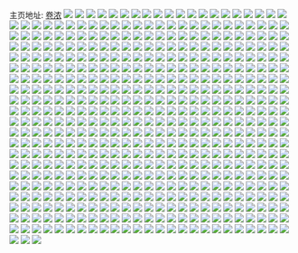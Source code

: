 主页地址: [卷浓](https://weibo.com/u/5666003669) 
![](https://wx4.sinaimg.cn/mw2000/006brYnXly1h9n7m47ud1j30wi1y7h0z.jpg) 
![](https://wx4.sinaimg.cn/mw2000/006brYnXgy1h9jzt9axw0j30re0retng.jpg) 
![](https://wx4.sinaimg.cn/mw2000/006brYnXly1h9cyix4av4j327s2ydnpe.jpg) 
![](https://wx4.sinaimg.cn/mw2000/006brYnXly1h9cxadnnyvj32c03404qp.jpg) 
![](https://wx4.sinaimg.cn/mw2000/006brYnXgy1h9bgoz23wuj30ku0ku0vf.jpg) 
![](https://wx4.sinaimg.cn/mw2000/006brYnXgy1h989yn4yjnj31cy21fx6p.jpg) 
![](https://wx4.sinaimg.cn/mw2000/006brYnXgy1h989xqdo1dj30vf1c6kbv.jpg) 
![](https://wx4.sinaimg.cn/mw2000/006brYnXgy1h989yzpm2mj30wh1cgngh.jpg) 
![](https://wx4.sinaimg.cn/mw2000/006brYnXgy1h989yt2x2jj30wi1c3wwi.jpg) 
![](https://wx4.sinaimg.cn/mw2000/006brYnXly1h97xwbhjvpj31kw2dce82.jpg) 
![](https://wx4.sinaimg.cn/mw2000/006brYnXly1h97xw7kkb6j30wh1cj7ni.jpg) 
![](https://wx4.sinaimg.cn/mw2000/006brYnXly1h8yplb2ztwj31k02c01ky.jpg) 
![](https://wx4.sinaimg.cn/mw2000/006brYnXly1h8ypl10q1tj30wi1chk9n.jpg) 
![](https://wx4.sinaimg.cn/mw2000/006brYnXly1h8yplcvsyaj31k02c0b2a.jpg) 
![](https://wx4.sinaimg.cn/mw2000/006brYnXly1h8ypliuiy4j30wi1yckjl.jpg) 
![](https://wx4.sinaimg.cn/mw2000/006brYnXly1h8wn0v11qej31kw2dce81.jpg) 
![](https://wx4.sinaimg.cn/mw2000/006brYnXly1h8wn0wuhkoj31b21yme81.jpg) 
![](https://wx4.sinaimg.cn/mw2000/006brYnXgy1h8s7zqpapij31kw2dc1ky.jpg) 
![](https://wx4.sinaimg.cn/mw2000/006brYnXgy1h8s7zxafahj31kw2dc1ky.jpg) 
![](https://wx4.sinaimg.cn/mw2000/006brYnXgy1h8s801vyg5j32c03404qq.jpg) 
![](https://wx4.sinaimg.cn/mw2000/006brYnXgy1h8s809is56j32c03407wi.jpg) 
![](https://wx4.sinaimg.cn/mw2000/006brYnXgy1h8s80dtcqcj31kw2dchdt.jpg) 
![](https://wx4.sinaimg.cn/mw2000/006brYnXgy1h8s80jgv78j31kw2dchdt.jpg) 
![](https://wx4.sinaimg.cn/mw2000/006brYnXly1h8powb674pj30wi1cae49.jpg) 
![](https://wx4.sinaimg.cn/mw2000/006brYnXly1h8povx96v0j30wi146nby.jpg) 
![](https://wx4.sinaimg.cn/mw2000/006brYnXly1h8povy1nxbj31kw2dcu0x.jpg) 
![](https://wx4.sinaimg.cn/mw2000/006brYnXly1h8powd2fz4j31kw2dcb2a.jpg) 
![](https://wx4.sinaimg.cn/mw2000/006brYnXly1h8powahgsjj30wi1ycx6p.jpg) 
![](https://wx4.sinaimg.cn/mw2000/006brYnXly1h8powdkn1tj30wi182ann.jpg) 
![](https://wx4.sinaimg.cn/mw2000/006brYnXly1h8l2y2tg19j32c0340x6q.jpg) 
![](https://wx4.sinaimg.cn/mw2000/006brYnXly1h8l2ya0x0fj32c03404qr.jpg) 
![](https://wx4.sinaimg.cn/mw2000/006brYnXly1h8l2y799v8j32c03407wj.jpg) 
![](https://wx4.sinaimg.cn/mw2000/006brYnXly1h8l2xztxz0j32c03404qr.jpg) 
![](https://wx4.sinaimg.cn/mw2000/006brYnXly1h8l2y4oonbj32c0340kjm.jpg) 
![](https://wx4.sinaimg.cn/mw2000/006brYnXly1h8l2xxh6r6j31nj233b29.jpg) 
![](https://wx4.sinaimg.cn/mw2000/006brYnXly1h8g0k188zvj30k016879a.jpg) 
![](https://wx4.sinaimg.cn/mw2000/006brYnXly1h8d61xookvj31o0280hdu.jpg) 
![](https://wx4.sinaimg.cn/mw2000/006brYnXly1h8d61znin2j30wi1cr1gy.jpg) 
![](https://wx4.sinaimg.cn/mw2000/006brYnXly1h8d61z4bl0j31mq26a1kz.jpg) 
![](https://wx4.sinaimg.cn/mw2000/006brYnXly1h8bof66ejyj30wh1aewym.jpg) 
![](https://wx4.sinaimg.cn/mw2000/006brYnXly1h8bogri6lxj30wh1ahnc9.jpg) 
![](https://wx4.sinaimg.cn/mw2000/006brYnXly1h8boh719atj31kw2dckjm.jpg) 
![](https://wx4.sinaimg.cn/mw2000/006brYnXly1h8boh1fu2ej32dc1kwkjm.jpg) 
![](https://wx4.sinaimg.cn/mw2000/006brYnXly1h8boh2n1slj30wi1cah1d.jpg) 
![](https://wx4.sinaimg.cn/mw2000/006brYnXgy1h884qhmtiyj316a16aws3.jpg) 
![](https://wx4.sinaimg.cn/mw2000/006brYnXgy1h884qh5j4zj312w12wwpp.jpg) 
![](https://wx4.sinaimg.cn/mw2000/006brYnXgy1h884qgotlpj30wi1lsajc.jpg) 
![](https://wx4.sinaimg.cn/mw2000/006brYnXgy1h884qjiu7uj315f1iqh4h.jpg) 
![](https://wx4.sinaimg.cn/mw2000/006brYnXgy1h809j2ozcvj31sc1scnpd.jpg) 
![](https://wx4.sinaimg.cn/mw2000/006brYnXgy1h809jnetqyj31sc1sckjl.jpg) 
![](https://wx4.sinaimg.cn/mw2000/006brYnXgy1h809iyo6otj31sc1sc4qq.jpg) 
![](https://wx4.sinaimg.cn/mw2000/006brYnXgy1h809jzvm2yj30k00k0myf.jpg) 
![](https://wx4.sinaimg.cn/mw2000/006brYnXgy1h7xz6u0nb3j31sc1sc7wh.jpg) 
![](https://wx4.sinaimg.cn/mw2000/006brYnXgy1h7swrdgedbj32dc1kwnpd.jpg) 
![](https://wx4.sinaimg.cn/mw2000/006brYnXgy1h7swqz4gotj32ak323hdt.jpg) 
![](https://wx4.sinaimg.cn/mw2000/006brYnXgy1h7swr1l1kfj31k02c0kjl.jpg) 
![](https://wx4.sinaimg.cn/mw2000/006brYnXgy1h7swr07v8kj31kw2dckjl.jpg) 
![](https://wx4.sinaimg.cn/mw2000/006brYnXgy1h7swr5580nj32c0340npe.jpg) 
![](https://wx4.sinaimg.cn/mw2000/006brYnXgy1h7swqy41ooj31kw2dc1ky.jpg) 
![](https://wx4.sinaimg.cn/mw2000/006brYnXgy1h7swrcby7vj31kw2dc7wi.jpg) 
![](https://wx4.sinaimg.cn/mw2000/006brYnXgy1h7swro6lrkj30t40t8wia.jpg) 
![](https://wx4.sinaimg.cn/mw2000/006brYnXgy1h7swrolkmvj30wi0y90x3.jpg) 
![](https://wx4.sinaimg.cn/mw2000/006brYnXgy1h7i07wxpw5j30rw0rw1kx.jpg) 
![](https://wx4.sinaimg.cn/mw2000/006brYnXgy1h7i07xs6fkj30tz10vgz7.jpg) 
![](https://wx4.sinaimg.cn/mw2000/006brYnXgy1h7c1efzbb8j31kw2dc7iw.jpg) 
![](https://wx4.sinaimg.cn/mw2000/006brYnXgy1h7c1ejhsboj32c0340hdv.jpg) 
![](https://wx4.sinaimg.cn/mw2000/006brYnXgy1h7c1ehsgq2j30u71bigyq.jpg) 
![](https://wx4.sinaimg.cn/mw2000/006brYnXgy1h7c1ecqh8rj32c0340e82.jpg) 
![](https://wx4.sinaimg.cn/mw2000/006brYnXgy1h7c1emt59dj31kw2dchdu.jpg) 
![](https://wx4.sinaimg.cn/mw2000/006brYnXgy1h7c1etwcjgj31ki2cre81.jpg) 
![](https://wx4.sinaimg.cn/mw2000/006brYnXgy1h7c1evkv6ij30vc15sq4s.jpg) 
![](https://wx4.sinaimg.cn/mw2000/006brYnXgy1h7c1erbt0mj30sg0lcafv.jpg) 
![](https://wx4.sinaimg.cn/mw2000/006brYnXgy1h7c1eqyhtbj30rt0wzqak.jpg) 
![](https://wx4.sinaimg.cn/mw2000/006brYnXgy1h7c1ev4a4dj31kw2dctd2.jpg) 
![](https://wx4.sinaimg.cn/mw2000/006brYnXgy1h7c1eugwb2j31hr1neq68.jpg) 
![](https://wx4.sinaimg.cn/mw2000/006brYnXgy1h72eso83kzj32dr367q8r.jpg) 
![](https://wx4.sinaimg.cn/mw2000/006brYnXgy1h6qpzmm1qkj30wh0lmk1u.jpg) 
![](https://wx4.sinaimg.cn/mw2000/006brYnXgy1h6qpznfkd8j30wh0lhgui.jpg) 
![](https://wx4.sinaimg.cn/mw2000/006brYnXgy1h6qpzqr22gj32dc1kwe81.jpg) 
![](https://wx4.sinaimg.cn/mw2000/006brYnXgy1h6qpzp0ow6j32dc1kwajm.jpg) 
![](https://wx4.sinaimg.cn/mw2000/006brYnXgy1h6nsh67zy6j30tz0u2wkq.jpg) 
![](https://wx4.sinaimg.cn/mw2000/006brYnXgy1h6lmvvnos9j30k50k574k.jpg) 
![](https://wx4.sinaimg.cn/mw2000/006brYnXly1h6go2lkutrj32c02c0x6p.jpg) 
![](https://wx4.sinaimg.cn/mw2000/006brYnXly1h6go2kg4uqj321l27fe5j.jpg) 
![](https://wx4.sinaimg.cn/mw2000/006brYnXly1h6go2hqrg4j30j30ktdjt.jpg) 
![](https://wx4.sinaimg.cn/mw2000/006brYnXly1h6go2mpga4j32c02c0u0x.jpg) 
![](https://wx4.sinaimg.cn/mw2000/006brYnXly1h6go2f1z1bj30s80tfjx1.jpg) 
![](https://wx4.sinaimg.cn/mw2000/006brYnXly1h6go2nm9xcj31sg1sgu0q.jpg) 
![](https://wx4.sinaimg.cn/mw2000/006brYnXly1h6go2ip76gj32c02c04qq.jpg) 
![](https://wx4.sinaimg.cn/mw2000/006brYnXly1h6go2emozgj32o03k0jzu.jpg) 
![](https://wx4.sinaimg.cn/mw2000/006brYnXly1h6go2ooq93j30ku0kugqg.jpg) 
![](https://wx4.sinaimg.cn/mw2000/006brYnXly1h6go2fsd62j32c02c0b29.jpg) 
![](https://wx4.sinaimg.cn/mw2000/006brYnXly1h6go2gua0hj32c02c04qp.jpg) 
![](https://wx4.sinaimg.cn/mw2000/006brYnXly1h6go2g9vd1j30s20s20z8.jpg) 
![](https://wx4.sinaimg.cn/mw2000/006brYnXly1h6go2p03msj30u0190jyx.jpg) 
![](https://wx4.sinaimg.cn/mw2000/006brYnXly1h6go2o9udej312l12ln9t.jpg) 
![](https://wx4.sinaimg.cn/mw2000/006brYnXly1h6go2hgysqj30qg0juaco.jpg) 
![](https://wx4.sinaimg.cn/mw2000/006brYnXly1h6go2rgkg3j32c0340e82.jpg) 
![](https://wx4.sinaimg.cn/mw2000/006brYnXly1h6go45rfstj31lp1i5h5e.jpg) 
![](https://wx4.sinaimg.cn/mw2000/006brYnXgy1h6emzmtj4ej329t312b29.jpg) 
![](https://wx4.sinaimg.cn/mw2000/006brYnXgy1h6emz00uikj32c0340qs2.jpg) 
![](https://wx4.sinaimg.cn/mw2000/006brYnXgy1h6emyxjjh1j32c03404qp.jpg) 
![](https://wx4.sinaimg.cn/mw2000/006brYnXgy1h6451zktqmj32c02c0b2a.jpg) 
![](https://wx4.sinaimg.cn/mw2000/006brYnXgy1h64520zl9ej32c02c04qq.jpg) 
![](https://wx4.sinaimg.cn/mw2000/006brYnXgy1h6452l1ko2j30tu0tudhn.jpg) 
![](https://wx4.sinaimg.cn/mw2000/006brYnXgy1h6451xvgoej32c02c0npd.jpg) 
![](https://wx4.sinaimg.cn/mw2000/006brYnXgy1h64521xuopj30wi1chn0q.jpg) 
![](https://wx4.sinaimg.cn/mw2000/006brYnXgy1h61v44hp6lj30g50o80t9.jpg) 
![](https://wx4.sinaimg.cn/mw2000/006brYnXgy1h61v43r14oj30wi1caacm.jpg) 
![](https://wx4.sinaimg.cn/mw2000/006brYnXgy1h5vyckv73aj32c02c0wqt.jpg) 
![](https://wx4.sinaimg.cn/mw2000/006brYnXgy1h5l91ksa3oj32c03404qq.jpg) 
![](https://wx4.sinaimg.cn/mw2000/006brYnXgy1h5l91nvsfzj32c0340hdu.jpg) 
![](https://wx4.sinaimg.cn/mw2000/006brYnXgy1h5l91io1waj32c0340e82.jpg) 
![](https://wx4.sinaimg.cn/mw2000/006brYnXgy1h5l91mdsyyj32c0340qv5.jpg) 
![](https://wx4.sinaimg.cn/mw2000/006brYnXgy1h53ab1sxbej32c03407wk.jpg) 
![](https://wx4.sinaimg.cn/mw2000/006brYnXgy1h53af37uioj30wi0lo7cw.jpg) 
![](https://wx4.sinaimg.cn/mw2000/006brYnXgy1h4y04ugyboj32c02c0b29.jpg) 
![](https://wx4.sinaimg.cn/mw2000/006brYnXgy1h4y04wdn6jj31ky1kw4ci.jpg) 
![](https://wx4.sinaimg.cn/mw2000/006brYnXgy1h4v8ac0ur7j30u00vl47f.jpg) 
![](https://wx4.sinaimg.cn/mw2000/006brYnXgy1h4v8an3kaij32c02c0x6q.jpg) 
![](https://wx4.sinaimg.cn/mw2000/006brYnXgy1h4v8bc5m2nj30tz112n8b.jpg) 
![](https://wx4.sinaimg.cn/mw2000/006brYnXgy1h4kpcr52z3j30v5181qgb.jpg) 
![](https://wx4.sinaimg.cn/mw2000/006brYnXgy1h3svteq7gbj31qa2lfqrm.jpg) 
![](https://wx4.sinaimg.cn/mw2000/006brYnXgy1h3svrpwjeqj31of2imkht.jpg) 
![](https://wx4.sinaimg.cn/mw2000/006brYnXgy1h3svtg5cjsj322s3407wh.jpg) 
![](https://wx4.sinaimg.cn/mw2000/006brYnXgy1h3svtdx61qj31za2ysnpd.jpg) 
![](https://wx4.sinaimg.cn/mw2000/006brYnXgy1h3sn1dxfogj30wt1z4ka9.jpg) 
![](https://wx4.sinaimg.cn/mw2000/006brYnXgy1h3rukftdizj31vp2tju0x.jpg) 
![](https://wx4.sinaimg.cn/mw2000/006brYnXgy1h3j6q2qzeej315o2bcqv5.jpg) 
![](https://wx4.sinaimg.cn/mw2000/006brYnXgy1h3j6pyxna3j319v19vk5h.jpg) 
![](https://wx4.sinaimg.cn/mw2000/006brYnXgy1h3j6q0bqrgj315o1m57u1.jpg) 
![](https://wx4.sinaimg.cn/mw2000/006brYnXgy1h3j6q1ye6aj316o1gen73.jpg) 
![](https://wx4.sinaimg.cn/mw2000/006brYnXgy1h3j6pxfxk3j32c02c0qv5.jpg) 
![](https://wx4.sinaimg.cn/mw2000/006brYnXgy1h3j6q1kt51j316i16i7nt.jpg) 
![](https://wx4.sinaimg.cn/mw2000/006brYnXgy1h3j6q135d4j30xc3oib29.jpg) 
![](https://wx4.sinaimg.cn/mw2000/006brYnXgy1h3j6pvbr1pj319u19u4fq.jpg) 
![](https://wx4.sinaimg.cn/mw2000/006brYnXgy1h3j6py25c1j30tf1oygvk.jpg) 
![](https://wx4.sinaimg.cn/mw2000/006brYnXgy1h3h97ouxurj30wg112gto.jpg) 
![](https://wx4.sinaimg.cn/mw2000/006brYnXgy1h3h93dhw1wj30wh0wb0xn.jpg) 
![](https://wx4.sinaimg.cn/mw2000/006brYnXgy1h3h93amy7xj30u00u0n3n.jpg) 
![](https://wx4.sinaimg.cn/mw2000/006brYnXgy1h3h93cmybmj30wi11pgv1.jpg) 
![](https://wx4.sinaimg.cn/mw2000/006brYnXgy1h3h93e2gmyj30wh0vnwo0.jpg) 
![](https://wx4.sinaimg.cn/mw2000/006brYnXgy1h3dvk1kjeoj322q340qv6.jpg) 
![](https://wx4.sinaimg.cn/mw2000/006brYnXgy1h3dvic4vymj322q340x6p.jpg) 
![](https://wx4.sinaimg.cn/mw2000/006brYnXgy1h3dw0y7bcfj321z340npe.jpg) 
![](https://wx4.sinaimg.cn/mw2000/006brYnXgy1h3dvi7osihj31vq2tke81.jpg) 
![](https://wx4.sinaimg.cn/mw2000/006brYnXgy1h33d8kgaogj30te04pdgc.jpg) 
![](https://wx4.sinaimg.cn/mw2000/006brYnXgy1h2t37qkntvj324j2u2e82.jpg) 
![](https://wx4.sinaimg.cn/mw2000/006brYnXgy1h2t37sybozj328j2zdx6q.jpg) 
![](https://wx4.sinaimg.cn/mw2000/006brYnXgy1h2rh2vr8ucj32c033y7wj.jpg) 
![](https://wx4.sinaimg.cn/mw2000/006brYnXgy1h2m8lzu34jj30vc0vcdyd.jpg) 
![](https://wx4.sinaimg.cn/mw2000/006brYnXgy1h2m8m0m8t4j30vc0vc4h5.jpg) 
![](https://wx4.sinaimg.cn/mw2000/006brYnXgy1h26q7vdfcaj316n1s0b13.jpg) 
![](https://wx4.sinaimg.cn/mw2000/006brYnXgy1h26q7wcfbaj31641r6x5p.jpg) 
![](https://wx4.sinaimg.cn/mw2000/006brYnXgy1h23d9a9phcj30wh1bzdsn.jpg) 
![](https://wx4.sinaimg.cn/mw2000/006brYnXgy1h1z1ysk74oj32c02c01ky.jpg) 
![](https://wx4.sinaimg.cn/mw2000/006brYnXgy1h1z22mza7nj322f340u0x.jpg) 
![](https://wx4.sinaimg.cn/mw2000/006brYnXgy1h1z22jwqrxj32c02c0qv6.jpg) 
![](https://wx4.sinaimg.cn/mw2000/006brYnXgy1h1yllbqvj7j327u27te82.jpg) 
![](https://wx4.sinaimg.cn/mw2000/006brYnXgy1h1ylq7mt6yj32702704qq.jpg) 
![](https://wx4.sinaimg.cn/mw2000/006brYnXgy1h1ue75k5ssj30ps12nqdn.jpg) 
![](https://wx4.sinaimg.cn/mw2000/006brYnXgy1h1uehsrq1uj30u0190h2b.jpg) 
![](https://wx4.sinaimg.cn/mw2000/006brYnXgy1h1ta5636uaj317n1m7x5p.jpg) 
![](https://wx4.sinaimg.cn/mw2000/006brYnXgy1h1ta54e9a7j30tz1endpp.jpg) 
![](https://wx4.sinaimg.cn/mw2000/006brYnXgy1h1m3jp3fyuj31u81u71kx.jpg) 
![](https://wx4.sinaimg.cn/mw2000/006brYnXgy1h1m3ji6brvj321t21t7wh.jpg) 
![](https://wx4.sinaimg.cn/mw2000/006brYnXgy1h0zu67f4x7j32c02c07wi.jpg) 
![](https://wx4.sinaimg.cn/mw2000/006brYnXgy1h0zu6jlew3j30vc15stiw.jpg) 
![](https://wx4.sinaimg.cn/mw2000/006brYnXgy1h0zu6oajrbj32c02c07wh.jpg) 
![](https://wx4.sinaimg.cn/mw2000/006brYnXgy1h0izffwbrgj30vc0vcams.jpg) 
![](https://wx4.sinaimg.cn/mw2000/006brYnXgy1h0bttqdhtnj30i00sgdje.jpg) 
![](https://wx4.sinaimg.cn/mw2000/006brYnXgy1gzze8id0y6j31450qo7ay.jpg) 
![](https://wx4.sinaimg.cn/mw2000/006brYnXgy1gzze8j4apnj30j70j50v7.jpg) 
![](https://wx4.sinaimg.cn/mw2000/006brYnXgy1gzze8h07lej30u0190wpx.jpg) 
![](https://wx4.sinaimg.cn/mw2000/006brYnXgy1gzzea943o2j30lq0lr44f.jpg) 
![](https://wx4.sinaimg.cn/mw2000/006brYnXgy1gzuq5gbetvj30tz14y4f1.jpg) 
![](https://wx4.sinaimg.cn/mw2000/006brYnXgy1gzfig18pq0j30vc15s48b.jpg) 
![](https://wx4.sinaimg.cn/mw2000/006brYnXgy1gzfig1o9jnj30vc15sk04.jpg) 
![](https://wx4.sinaimg.cn/mw2000/006brYnXgy1gzb3kx3s0fj325o2veqv5.jpg) 
![](https://wx4.sinaimg.cn/mw2000/006brYnXgy1gz5e51tczqj30u0190ahu.jpg) 
![](https://wx4.sinaimg.cn/mw2000/006brYnXgy1gz5e52ntofj31900u0n3s.jpg) 
![](https://wx4.sinaimg.cn/mw2000/006brYnXgy1gz5e527dhbj30u01907bk.jpg) 
![](https://wx4.sinaimg.cn/mw2000/006brYnXgy1gz5e51dpfyj31900u0dn5.jpg) 
![](https://wx4.sinaimg.cn/mw2000/006brYnXgy1gz5e53gylmj30u0190458.jpg) 
![](https://wx4.sinaimg.cn/mw2000/006brYnXgy1gz5e534f5sj31900u07ch.jpg) 
![](https://wx4.sinaimg.cn/mw2000/006brYnXgy1gz5e60ek8tj30u00tyh00.jpg) 
![](https://wx4.sinaimg.cn/mw2000/006brYnXgy1gz19rzq72rj313y1h94c0.jpg) 
![](https://wx4.sinaimg.cn/mw2000/006brYnXgy1gz19s0zm7rj317j17jws7.jpg) 
![](https://wx4.sinaimg.cn/mw2000/006brYnXgy1gz19s0gyokj31a71a5wqj.jpg) 
![](https://wx4.sinaimg.cn/mw2000/006brYnXgy1gywpfnxixrj30jn0k4wfc.jpg) 
![](https://wx4.sinaimg.cn/mw2000/006brYnXgy1gyrd1xaodkj30u00u07b2.jpg) 
![](https://wx4.sinaimg.cn/mw2000/006brYnXgy1gyrd20c2g2j30u01hck10.jpg) 
![](https://wx4.sinaimg.cn/mw2000/006brYnXgy1gyrd21zpl7j30u0121q9d.jpg) 
![](https://wx4.sinaimg.cn/mw2000/006brYnXgy1gyrd1urnqcj30u00u0782.jpg) 
![](https://wx4.sinaimg.cn/mw2000/006brYnXgy1gylkbz1ocij30vc15sdnp.jpg) 
![](https://wx4.sinaimg.cn/mw2000/006brYnXgy1gylkbydiebj30vc15sgtb.jpg) 
![](https://wx4.sinaimg.cn/mw2000/006brYnXgy1gyep4wv7ogj32c03404qr.jpg) 
![](https://wx4.sinaimg.cn/mw2000/006brYnXgy1gyep4odt1yj31kw2dehdt.jpg) 
![](https://wx4.sinaimg.cn/mw2000/006brYnXgy1gyep4mmuzhj32222qp1ky.jpg) 
![](https://wx4.sinaimg.cn/mw2000/006brYnXgy1gyep58uyupj31kw2dekjl.jpg) 
![](https://wx4.sinaimg.cn/mw2000/006brYnXgy1gyep59qx8oj31hz28yhdt.jpg) 
![](https://wx4.sinaimg.cn/mw2000/006brYnXgy1gyelpd0k3fj30u00xp429.jpg) 
![](https://wx4.sinaimg.cn/mw2000/006brYnXgy1gyb042aa8kj30vc15sqiz.jpg) 
![](https://wx4.sinaimg.cn/mw2000/006brYnXgy1gy5ffsc0ybj30wi1ycnp7.jpg) 
![](https://wx4.sinaimg.cn/mw2000/006brYnXgy1gy5fftxo9aj30wi1ycqrt.jpg) 
![](https://wx4.sinaimg.cn/mw2000/006brYnXgy1gxy1cyv7vyj30ux0zhgsp.jpg) 
![](https://wx4.sinaimg.cn/mw2000/006brYnXgy1gxy1cyimyzj31le2u01kx.jpg) 
![](https://wx4.sinaimg.cn/mw2000/006brYnXgy1gxv4eapcgzj31wv2jtqv5.jpg) 
![](https://wx4.sinaimg.cn/mw2000/006brYnXgy1gxv48upgjij31u92gcb29.jpg) 
![](https://wx4.sinaimg.cn/mw2000/006brYnXgy1gxv48we8szj31vs2ichdt.jpg) 
![](https://wx4.sinaimg.cn/mw2000/006brYnXgy1gxv48vm1rxj31xq2kxkjl.jpg) 
![](https://wx4.sinaimg.cn/mw2000/006brYnXgy1gxsi7xfui9j31ac1psnpe.jpg) 
![](https://wx4.sinaimg.cn/mw2000/006brYnXgy1gxsi8ezgmoj32c0340u0z.jpg) 
![](https://wx4.sinaimg.cn/mw2000/006brYnXgy1gx123thc3oj30pg140ajo.jpg) 
![](https://wx4.sinaimg.cn/mw2000/006brYnXgy1gwwig4bxzkj30wf17d11m.jpg) 
![](https://wx4.sinaimg.cn/mw2000/006brYnXgy1gwwig56hxxj30wi178dss.jpg) 
![](https://wx4.sinaimg.cn/mw2000/006brYnXgy1gwwig810aqj327j2y1e82.jpg) 
![](https://wx4.sinaimg.cn/mw2000/006brYnXgy1gwwig3r93lj328f2z3kjm.jpg) 
![](https://wx4.sinaimg.cn/mw2000/006brYnXgy1gwi973az9yj30wh1c77k8.jpg) 
![](https://wx4.sinaimg.cn/mw2000/006brYnXgy1gwi985i3tjj32c0340hdu.jpg) 
![](https://wx4.sinaimg.cn/mw2000/006brYnXgy1gwcpc17p5ij32c0340npe.jpg) 
![](https://wx4.sinaimg.cn/mw2000/006brYnXgy1gw9bmh2d4aj32c02c0e81.jpg) 
![](https://wx4.sinaimg.cn/mw2000/006brYnXgy1gw9bmf1rivj32c02c0e81.jpg) 
![](https://wx4.sinaimg.cn/mw2000/006brYnXgy1gw86l5lm29j322q3401el.jpg) 
![](https://wx4.sinaimg.cn/mw2000/006brYnXgy1gw86l661bmj31401dzdlx.jpg) 
![](https://wx4.sinaimg.cn/mw2000/006brYnXgy1gw86l8j7hdj32c0340qv5.jpg) 
![](https://wx4.sinaimg.cn/mw2000/006brYnXgy1gw86lamv2nj32c03407wh.jpg) 
![](https://wx4.sinaimg.cn/mw2000/006brYnXgy1gw86ldpolaj31sc2dsnpd.jpg) 
![](https://wx4.sinaimg.cn/mw2000/006brYnXgy1gw86lkgqqbj32c0340x6p.jpg) 
![](https://wx4.sinaimg.cn/mw2000/006brYnXgy1gw86lm9obvj32c02c07uv.jpg) 
![](https://wx4.sinaimg.cn/mw2000/006brYnXgy1gw86lpaj8nj32c02c04qq.jpg) 
![](https://wx4.sinaimg.cn/mw2000/006brYnXgy1gw86ltjhz9j32c03401ky.jpg) 
![](https://wx4.sinaimg.cn/mw2000/006brYnXgy1gw3j2gkgilj30ku0kuq6y.jpg) 
![](https://wx4.sinaimg.cn/mw2000/006brYnXgy1gw3j26is2hj30ku0ku78x.jpg) 
![](https://wx4.sinaimg.cn/mw2000/006brYnXgy1gw29v5b913j31400u0qo1.jpg) 
![](https://wx4.sinaimg.cn/mw2000/006brYnXgy1gvyenp7mt1j31sc2ds4qq.jpg) 
![](https://wx4.sinaimg.cn/mw2000/006brYnXgy1gvyenqpicvj31sc2ds4qq.jpg) 
![](https://wx4.sinaimg.cn/mw2000/006brYnXgy1gvo4kodao1j62c02c0x6q02.jpg) 
![](https://wx4.sinaimg.cn/mw2000/006brYnXgy1gvl17rp9ouj60vc15sh2q02.jpg) 
![](https://wx4.sinaimg.cn/mw2000/006brYnXgy1gvi8opkyxzj60vc15sjxn02.jpg) 
![](https://wx4.sinaimg.cn/mw2000/006brYnXgy1gvi8osv3ucj60wh0ukn5x02.jpg) 
![](https://wx4.sinaimg.cn/mw2000/006brYnXgy1gvi8ooyqd0j60vc15s13602.jpg) 
![](https://wx4.sinaimg.cn/mw2000/006brYnXgy1gvi8oo5evxj60wi1ycb2902.jpg) 
![](https://wx4.sinaimg.cn/mw2000/006brYnXgy1gvi8or6pzyj61kw2dehdt02.jpg) 
![](https://wx4.sinaimg.cn/mw2000/006brYnXgy1gvi8oryq6qj60wh0unqef02.jpg) 
![](https://wx4.sinaimg.cn/mw2000/006brYnXgy1gvbf9vz8mkj62c02c01ky02.jpg) 
![](https://wx4.sinaimg.cn/mw2000/006brYnXgy1gvbf9y99sjj61z71z8e8202.jpg) 
![](https://wx4.sinaimg.cn/mw2000/006brYnXgy1gv9duss4ydj60uk24s15v02.jpg) 
![](https://wx4.sinaimg.cn/mw2000/006brYnXgy1gv5rjnqy0jj61vs2idqv502.jpg) 
![](https://wx4.sinaimg.cn/mw2000/006brYnXgy1gupkzj15pej61tn2fix6p02.jpg) 
![](https://wx4.sinaimg.cn/mw2000/006brYnXgy1gupkzep3hkj61ro2cw7wi02.jpg) 
![](https://wx4.sinaimg.cn/mw2000/006brYnXly1guncw6uh4oj32c02c01h4.jpg) 
![](https://wx4.sinaimg.cn/mw2000/006brYnXly1guncvqcgfnj63402c0npd02.jpg) 
![](https://wx4.sinaimg.cn/mw2000/006brYnXly1guncvvw6saj33402c0b29.jpg) 
![](https://wx4.sinaimg.cn/mw2000/006brYnXly1guncw0azzzj620g20gnhu02.jpg) 
![](https://wx4.sinaimg.cn/mw2000/006brYnXgy1gue7an7ptrj61jy22me5l02.jpg) 
![](https://wx4.sinaimg.cn/mw2000/006brYnXgy1gue7amkuxmj618k1ne17002.jpg) 
![](https://wx4.sinaimg.cn/mw2000/006brYnXgy1guc0bm9jcjj61241etau702.jpg) 
![](https://wx4.sinaimg.cn/mw2000/006brYnXgy1guc0bl3omsj61ct1t515c02.jpg) 
![](https://wx4.sinaimg.cn/mw2000/006brYnXgy1guc0bkbmmcj62c0340b2902.jpg) 
![](https://wx4.sinaimg.cn/mw2000/006brYnXgy1gubxqaskd1j62c03407wj02.jpg) 
![](https://wx4.sinaimg.cn/mw2000/006brYnXgy1gubxq3sb2zj626c2wgnpe02.jpg) 
![](https://wx4.sinaimg.cn/mw2000/006brYnXgy1gubxq84imaj62c0340b2b02.jpg) 
![](https://wx4.sinaimg.cn/mw2000/006brYnXgy1gu9g1qptvuj60qd0qcjws02.jpg) 
![](https://wx4.sinaimg.cn/mw2000/006brYnXgy1gu9g1r1qvdj60qi0qidl602.jpg) 
![](https://wx4.sinaimg.cn/mw2000/006brYnXgy1gu9g1qbq2oj60qb0qbgqq02.jpg) 
![](https://wx4.sinaimg.cn/mw2000/006brYnXgy1gu9g1rix1gj60qj0qjafp02.jpg) 
![](https://wx4.sinaimg.cn/mw2000/006brYnXgy1gu68h5jeovj30wi1ycaul.jpg) 
![](https://wx4.sinaimg.cn/mw2000/006brYnXgy1gu68kauo1fj30pr0yck6r.jpg) 
![](https://wx4.sinaimg.cn/mw2000/006brYnXgy1gu68k9fga5j30qd0z5jxe.jpg) 
![](https://wx4.sinaimg.cn/mw2000/006brYnXgy1gu64fydu5fj31jk2bc4k4.jpg) 
![](https://wx4.sinaimg.cn/mw2000/006brYnXgy1gu64fzv8wvj31jk2bcqv5.jpg) 
![](https://wx4.sinaimg.cn/mw2000/006brYnXgy1gu0dum4ne7j32c0340u0x.jpg) 
![](https://wx4.sinaimg.cn/mw2000/006brYnXgy1gu0duoky9hj32c02c0u0y.jpg) 
![](https://wx4.sinaimg.cn/mw2000/006brYnXgy1gtvpv23kjrj30u0140qa3.jpg) 
![](https://wx4.sinaimg.cn/mw2000/006brYnXgy1gtvpv0xzdwj30u00u0dmu.jpg) 
![](https://wx4.sinaimg.cn/mw2000/006brYnXgy1gtvpv0h0mkj32c0340kjn.jpg) 
![](https://wx4.sinaimg.cn/mw2000/006brYnXgy1gtvpv48uu9j32c03407wi.jpg) 
![](https://wx4.sinaimg.cn/mw2000/006brYnXgy1gtvpuy3aksj30u0140gw8.jpg) 
![](https://wx4.sinaimg.cn/mw2000/006brYnXgy1gtvpv2xc6sj32c02c0b29.jpg) 
![](https://wx4.sinaimg.cn/mw2000/006brYnXgy1gtrx0z0dozj30u0140tga.jpg) 
![](https://wx4.sinaimg.cn/mw2000/006brYnXgy1gtrx0zpgw8j30u0140n4z.jpg) 
![](https://wx4.sinaimg.cn/mw2000/006brYnXgy1gtqx9aab22j317o17o1a1.jpg) 
![](https://wx4.sinaimg.cn/mw2000/006brYnXgy1gtqx9aujxaj30wa0wan7g.jpg) 
![](https://wx4.sinaimg.cn/mw2000/006brYnXgy1gtqxausngqj32c02c0b29.jpg) 
![](https://wx4.sinaimg.cn/mw2000/006brYnXgy1gtqxb076luj31bp1bramq.jpg) 
![](https://wx4.sinaimg.cn/mw2000/006brYnXgy1gtpx7f2bd7j32c02c01ky.jpg) 
![](https://wx4.sinaimg.cn/mw2000/006brYnXgy1gtpx7l9pzwj32c02c0npd.jpg) 
![](https://wx4.sinaimg.cn/mw2000/006brYnXgy1gtpx7sx13oj32c02c0hdt.jpg) 
![](https://wx4.sinaimg.cn/mw2000/006brYnXgy1gtpx7gi5dwj32c02c07wh.jpg) 
![](https://wx4.sinaimg.cn/mw2000/006brYnXgy1gtpx7hpfgnj32c02c04qp.jpg) 
![](https://wx4.sinaimg.cn/mw2000/006brYnXgy1gtpx7j77s6j32c02c04d0.jpg) 
![](https://wx4.sinaimg.cn/mw2000/006brYnXgy1gtoi6uh68mj32c02c04p5.jpg) 
![](https://wx4.sinaimg.cn/mw2000/006brYnXgy1gtoi6vvix6j32c02c07vi.jpg) 
![](https://wx4.sinaimg.cn/mw2000/006brYnXgy1gtoi6x1srdj32c02c0b1g.jpg) 
![](https://wx4.sinaimg.cn/mw2000/006brYnXgy1gtoi6y70w7j32c02c0e7a.jpg) 
![](https://wx4.sinaimg.cn/mw2000/006brYnXgy1gtoi6zd9grj32c02c0kii.jpg) 
![](https://wx4.sinaimg.cn/mw2000/006brYnXgy1gtoi700mbzj308h09ct93.jpg) 
![](https://wx4.sinaimg.cn/mw2000/006brYnXgy1gtk2e9vstbj30vd0vd4ey.jpg) 
![](https://wx4.sinaimg.cn/mw2000/006brYnXgy1gtk2e92tm5j30vd0vdqkk.jpg) 
![](https://wx4.sinaimg.cn/mw2000/006brYnXgy1gtk2ebp8olj30vd0vdwz6.jpg) 
![](https://wx4.sinaimg.cn/mw2000/006brYnXgy1gtk2earp65j30vd0vdwy7.jpg) 
![](https://wx4.sinaimg.cn/mw2000/006brYnXgy1gtjtcq5krcj30vd0vdwuy.jpg) 
![](https://wx4.sinaimg.cn/mw2000/006brYnXgy1gti0kvmfysj31401e07i7.jpg) 
![](https://wx4.sinaimg.cn/mw2000/006brYnXgy1gtht0ec20ij32c02c0hdu.jpg) 
![](https://wx4.sinaimg.cn/mw2000/006brYnXgy1gtht1ibbusj32c02c0kjm.jpg) 
![](https://wx4.sinaimg.cn/mw2000/006brYnXgy1gtht0bkpo5j32c02c0kjm.jpg) 
![](https://wx4.sinaimg.cn/mw2000/006brYnXgy1gtht3bgn1lj32c02c0hdu.jpg) 
![](https://wx4.sinaimg.cn/mw2000/006brYnXgy1gtguv0knksj30u013l7as.jpg) 
![](https://wx4.sinaimg.cn/mw2000/006brYnXgy1gtg87ttb8tj32c0340x6q.jpg) 
![](https://wx4.sinaimg.cn/mw2000/006brYnXgy1gtg87s0up1j32c02c0hdt.jpg) 
![](https://wx4.sinaimg.cn/mw2000/006brYnXgy1gtg87ztfn3j311u13l0yp.jpg) 
![](https://wx4.sinaimg.cn/mw2000/006brYnXgy1gtg87ypv6jj32c02c04qq.jpg) 
![](https://wx4.sinaimg.cn/mw2000/006brYnXgy1gt9nqseu1nj318c1n4kcx.jpg) 
![](https://wx4.sinaimg.cn/mw2000/006brYnXgy1gt012wn8omj32c02c0x6p.jpg) 
![](https://wx4.sinaimg.cn/mw2000/006brYnXgy1gt013ebc8hj32c02c04pr.jpg) 
![](https://wx4.sinaimg.cn/mw2000/006brYnXgy1gt013gs1ujj32c02c0qu0.jpg) 
![](https://wx4.sinaimg.cn/mw2000/006brYnXgy1gt013jiuahj32c02c0no0.jpg) 
![](https://wx4.sinaimg.cn/mw2000/006brYnXgy1gt014omghxj32c02c04qq.jpg) 
![](https://wx4.sinaimg.cn/mw2000/006brYnXgy1gt012mmjxsj31sc1sc4qp.jpg) 
![](https://wx4.sinaimg.cn/mw2000/006brYnXgy1gt013c70k2j32c03404qr.jpg) 
![](https://wx4.sinaimg.cn/mw2000/006brYnXgy1gt0142yiu2j32c0340qv7.jpg) 
![](https://wx4.sinaimg.cn/mw2000/006brYnXgy1gt014et7d4j62c03401ky02.jpg) 
![](https://wx4.sinaimg.cn/mw2000/006brYnXgy1gss7yvzk4lj32c0340b2a.jpg) 
![](https://wx4.sinaimg.cn/mw2000/006brYnXgy1gss7z4uwvxj33402c0kjl.jpg) 
![](https://wx4.sinaimg.cn/mw2000/006brYnXgy1gss7z29wflj33402c01ky.jpg) 
![](https://wx4.sinaimg.cn/mw2000/006brYnXgy1gss7yzwbf0j32c03404qq.jpg) 
![](https://wx4.sinaimg.cn/mw2000/006brYnXly1gsnt884y3ej32c02c0k8j.jpg) 
![](https://wx4.sinaimg.cn/mw2000/006brYnXly1gsnt89mmaoj32c02c0wuq.jpg) 
![](https://wx4.sinaimg.cn/mw2000/006brYnXly1gsnt8vd00nj32c02c0kjl.jpg) 
![](https://wx4.sinaimg.cn/mw2000/006brYnXly1gsnt8mimzkj32c02c07wh.jpg) 
![](https://wx4.sinaimg.cn/mw2000/006brYnXly1gsm9z0j27oj320830chdt.jpg) 
![](https://wx4.sinaimg.cn/mw2000/006brYnXly1gsm9zdsxpij32ol1sf1kx.jpg) 
![](https://wx4.sinaimg.cn/mw2000/006brYnXly1gsm9za46l4j32x71y54qp.jpg) 
![](https://wx4.sinaimg.cn/mw2000/006brYnXly1gsm9z3anydj32kj1pp1kx.jpg) 
![](https://wx4.sinaimg.cn/mw2000/006brYnXly1gsm9zix5aij32nr1rt4qp.jpg) 
![](https://wx4.sinaimg.cn/mw2000/006brYnXly1gsmacgmc1mj30rs2bc189.jpg) 
![](https://wx4.sinaimg.cn/mw2000/006brYnXly1gslfmqbdwsj32c0340qv5.jpg) 
![](https://wx4.sinaimg.cn/mw2000/006brYnXly1gslfmp1o9mj30vc15sam8.jpg) 
![](https://wx4.sinaimg.cn/mw2000/006brYnXly1gslfms2374j32c0340kjl.jpg) 
![](https://wx4.sinaimg.cn/mw2000/006brYnXly1gslfmtec9qj321y2qmqv6.jpg) 
![](https://wx4.sinaimg.cn/mw2000/006brYnXly1gslfmts0uxj30u01hc4gn.jpg) 
![](https://wx4.sinaimg.cn/mw2000/006brYnXly1gslfmo22ltj32c0340npe.jpg) 
![](https://wx4.sinaimg.cn/mw2000/006brYnXly1gsfebclu28j32c02c0x6r.jpg) 
![](https://wx4.sinaimg.cn/mw2000/006brYnXly1gsfeb1y2qnj32c02c0u0y.jpg) 
![](https://wx4.sinaimg.cn/mw2000/006brYnXly1gsfedf24tfj32c0340hdy.jpg) 
![](https://wx4.sinaimg.cn/mw2000/006brYnXly1gsfebsiihpj31sc2dsb2b.jpg) 
![](https://wx4.sinaimg.cn/mw2000/006brYnXly1gsffie8p9ej32c0340x6t.jpg) 
![](https://wx4.sinaimg.cn/mw2000/006brYnXly1gsfeautx73j30ku0kujw4.jpg) 
![](https://wx4.sinaimg.cn/mw2000/006brYnXly1gsddm4d7inj30wh17a16y.jpg) 
![](https://wx4.sinaimg.cn/mw2000/006brYnXly1gsddm351zjj32c0340b2b.jpg) 
![](https://wx4.sinaimg.cn/mw2000/006brYnXly1gsddm4ks1tj30wh172aoo.jpg) 
![](https://wx4.sinaimg.cn/mw2000/006brYnXly1gsddm21svcj31sc2dstpq.jpg) 
![](https://wx4.sinaimg.cn/mw2000/006brYnXgy1gs5sxf0o06j30wi1yce82.jpg) 
![](https://wx4.sinaimg.cn/mw2000/006brYnXgy1gs5rohrl1cj31sc2ds1kx.jpg) 
![](https://wx4.sinaimg.cn/mw2000/006brYnXgy1gs5rofvt3yj31sc2ds1h1.jpg) 
![](https://wx4.sinaimg.cn/mw2000/006brYnXgy1gs5rocb6m2j31sc2dsu0x.jpg) 
![](https://wx4.sinaimg.cn/mw2000/006brYnXgy1gs5roe25q5j61sc2dsu0x02.jpg) 
![](https://wx4.sinaimg.cn/mw2000/006brYnXgy1gs0a5taiogj30iq0s9qbb.jpg) 
![](https://wx4.sinaimg.cn/mw2000/006brYnXgy1gs0a5tsn2tj30hp0rmgs4.jpg) 
![](https://wx4.sinaimg.cn/mw2000/006brYnXgy1gs0a7hu7rjj313h1bqanm.jpg) 
![](https://wx4.sinaimg.cn/mw2000/006brYnXgy1gs0a7jv2zsj32c0340kjl.jpg) 
![](https://wx4.sinaimg.cn/mw2000/006brYnXly1grx3519duwj32c034017t.jpg) 
![](https://wx4.sinaimg.cn/mw2000/006brYnXly1grx350am44j32c0340nfq.jpg) 
![](https://wx4.sinaimg.cn/mw2000/006brYnXly1grx353mut0j32c03401kz.jpg) 
![](https://wx4.sinaimg.cn/mw2000/006brYnXly1grx354c4fcj32c03404gj.jpg) 
![](https://wx4.sinaimg.cn/mw2000/006brYnXly1grx3559hxcj32c0340k9a.jpg) 
![](https://wx4.sinaimg.cn/mw2000/006brYnXly1grx3579hm1j32c0340u0y.jpg) 
![](https://wx4.sinaimg.cn/mw2000/006brYnXly1grx358gvuvj32c0340hdu.jpg) 
![](https://wx4.sinaimg.cn/mw2000/006brYnXly1grx359kfubj32c0340npe.jpg) 
![](https://wx4.sinaimg.cn/mw2000/006brYnXly1grx35atpadj32c03404qr.jpg) 
![](https://wx4.sinaimg.cn/mw2000/006brYnXly1grvylrosdcj32c02c07oo.jpg) 
![](https://wx4.sinaimg.cn/mw2000/006brYnXly1grvylsw8vhj32c02c0kj5.jpg) 
![](https://wx4.sinaimg.cn/mw2000/006brYnXly1grvylukrjrj32c02c04qp.jpg) 
![](https://wx4.sinaimg.cn/mw2000/006brYnXly1grvymr86fhj31sc2dshdu.jpg) 
![](https://wx4.sinaimg.cn/mw2000/006brYnXly1grvym4uoyzj3174174tls.jpg) 
![](https://wx4.sinaimg.cn/mw2000/006brYnXly1grvylqsbv0j31sc1sc4jv.jpg) 
![](https://wx4.sinaimg.cn/mw2000/006brYnXly1grvymgmocnj31sc2dse82.jpg) 
![](https://wx4.sinaimg.cn/mw2000/006brYnXly1grvylpvdi5j31sc2ds1ky.jpg) 
![](https://wx4.sinaimg.cn/mw2000/006brYnXly1grvymh9n26j30ws17qwv2.jpg) 
![](https://wx4.sinaimg.cn/mw2000/006brYnXgy1grtenfa2xuj30u00u012f.jpg) 
![](https://wx4.sinaimg.cn/mw2000/006brYnXgy1grtenek8ztj30u00u07ce.jpg) 
![](https://wx4.sinaimg.cn/mw2000/006brYnXgy1grjob8pgdhj32c02c0aqo.jpg) 
![](https://wx4.sinaimg.cn/mw2000/006brYnXgy1grjob7ksabj32c02c0kcf.jpg) 
![](https://wx4.sinaimg.cn/mw2000/006brYnXgy1grjobah1snj32c02c01kx.jpg) 
![](https://wx4.sinaimg.cn/mw2000/006brYnXgy1grjb5hlf7jj32c02c046i.jpg) 
![](https://wx4.sinaimg.cn/mw2000/006brYnXgy1grjb5fjlt8j32c02c0kjl.jpg) 
![](https://wx4.sinaimg.cn/mw2000/006brYnXgy1grd578cklyj31400mi7kb.jpg) 
![](https://wx4.sinaimg.cn/mw2000/006brYnXgy1grd576meo0j31400oiamn.jpg) 
![](https://wx4.sinaimg.cn/mw2000/006brYnXgy1grd57791pqj31400migy5.jpg) 
![](https://wx4.sinaimg.cn/mw2000/006brYnXgy1grd577sjvsj31400min9l.jpg) 
![](https://wx4.sinaimg.cn/mw2000/006brYnXgy1gra25tkb5pj30vq160tju.jpg) 
![](https://wx4.sinaimg.cn/mw2000/006brYnXgy1gra25sfw1vj30np16g467.jpg) 
![](https://wx4.sinaimg.cn/mw2000/006brYnXgy1gra25tzrzdj30nn16d10p.jpg) 
![](https://wx4.sinaimg.cn/mw2000/006brYnXgy1gra25t5ijlj30wi177n30.jpg) 
![](https://wx4.sinaimg.cn/mw2000/006brYnXgy1gquso5yjahj30vc15sn4b.jpg) 
![](https://wx4.sinaimg.cn/mw2000/006brYnXgy1gqrbw4cmfnj30go0bsjrv.jpg) 
![](https://wx4.sinaimg.cn/mw2000/006brYnXgy1gqmo3vpgeuj30tt0ttdqz.jpg) 
![](https://wx4.sinaimg.cn/mw2000/006brYnXgy1gqmo3wgjb6j30ty0txn78.jpg) 
![](https://wx4.sinaimg.cn/mw2000/006brYnXgy1gqjh3dj9n0j30wi1ycu16.jpg) 
![](https://wx4.sinaimg.cn/mw2000/006brYnXgy1gqjh38ymptj30wi1ycqvg.jpg) 
![](https://wx4.sinaimg.cn/mw2000/006brYnXgy1gqjh2mqjjwj30wi1yc4r0.jpg) 
![](https://wx4.sinaimg.cn/mw2000/006brYnXgy1gqjh2vbn3hj30wi1yc4r0.jpg) 
![](https://wx4.sinaimg.cn/mw2000/006brYnXgy1gqjh2znubyj30wi1ycqvf.jpg) 
![](https://wx4.sinaimg.cn/mw2000/006brYnXgy1gqjh344nnhj30wi1ycnpn.jpg) 
![](https://wx4.sinaimg.cn/mw2000/006brYnXgy1gqjh2qbwwcj30wi1ycu15.jpg) 
![](https://wx4.sinaimg.cn/mw2000/006brYnXly1gqigzjetcfj31sc2dsqv5.jpg) 
![](https://wx4.sinaimg.cn/mw2000/006brYnXgy1gqh92l6ianj30wi0lotcp.jpg) 
![](https://wx4.sinaimg.cn/mw2000/006brYnXgy1gqez2d6bg4j32c02c0awc.jpg) 
![](https://wx4.sinaimg.cn/mw2000/006brYnXgy1gqez2el26lj32c02c0ajp.jpg) 
![](https://wx4.sinaimg.cn/mw2000/006brYnXgy1gqez2fyddoj32c0340hdt.jpg) 
![](https://wx4.sinaimg.cn/mw2000/006brYnXgy1gqez2i7c9hj32c0340hdt.jpg) 
![](https://wx4.sinaimg.cn/mw2000/006brYnXgy1gqez2jviokj32c0340hdt.jpg) 
![](https://wx4.sinaimg.cn/mw2000/006brYnXgy1gqez2blecgj32c03407wh.jpg) 
![](https://wx4.sinaimg.cn/mw2000/006brYnXgy1gq12z5ec1ij30u00u0gof.jpg) 
![](https://wx4.sinaimg.cn/mw2000/006brYnXgy1gq12z5qyrnj30u00u0dir.jpg) 
![](https://wx4.sinaimg.cn/mw2000/006brYnXly1gpxhtq4skvj30ku1124qq.jpg) 
![](https://wx4.sinaimg.cn/mw2000/006brYnXgy1gpu612grgmj33402c0npd.jpg) 
![](https://wx4.sinaimg.cn/mw2000/006brYnXgy1gpmyitt90nj30ku0rs78j.jpg) 
![](https://wx4.sinaimg.cn/mw2000/006brYnXgy1gpmyivale1j30ku0rsq7f.jpg) 
![](https://wx4.sinaimg.cn/mw2000/006brYnXgy1gpf48oqgqfj31900u0tfw.jpg) 
![](https://wx4.sinaimg.cn/mw2000/006brYnXgy1gpf48odc1nj31900u0dn1.jpg) 
![](https://wx4.sinaimg.cn/mw2000/006brYnXgy1gpf48pot8kj31900u07ak.jpg) 
![](https://wx4.sinaimg.cn/mw2000/006brYnXgy1gpf48vc49sj31900u0ahe.jpg) 
![](https://wx4.sinaimg.cn/mw2000/006brYnXgy1gpf48o00ijj30ls0kbwgo.jpg) 
![](https://wx4.sinaimg.cn/mw2000/006brYnXgy1gpf48q2nkfj30u019046v.jpg) 
![](https://wx4.sinaimg.cn/mw2000/006brYnXgy1gpf4c563f6j31900u011g.jpg) 
![](https://wx4.sinaimg.cn/mw2000/006brYnXgy1gpf48qyek5j31900u0jxq.jpg) 
![](https://wx4.sinaimg.cn/mw2000/006brYnXgy1gpf4c6f395j31900u0n3i.jpg) 
![](https://wx4.sinaimg.cn/mw2000/006brYnXgy1gpf48rk8ygj30u0190gu1.jpg) 
![](https://wx4.sinaimg.cn/mw2000/006brYnXgy1gpf48pbr5gj31900u0dmg.jpg) 
![](https://wx4.sinaimg.cn/mw2000/006brYnXgy1gpf48xf5dnj30u01907ch.jpg) 
![](https://wx4.sinaimg.cn/mw2000/006brYnXgy1gpf48y0yipj31900u07df.jpg) 
![](https://wx4.sinaimg.cn/mw2000/006brYnXgy1gpf4c5njgaj31900u0n33.jpg) 
![](https://wx4.sinaimg.cn/mw2000/006brYnXgy1gpf48wakv5j30u0190114.jpg) 
![](https://wx4.sinaimg.cn/mw2000/006brYnXgy1gpf48vwf38j30u01907ch.jpg) 
![](https://wx4.sinaimg.cn/mw2000/006brYnXgy1gpf48z85phj30u019011t.jpg) 
![](https://wx4.sinaimg.cn/mw2000/006brYnXgy1gpf48zwxgkj30u0190qbt.jpg) 
![](https://wx4.sinaimg.cn/mw2000/006brYnXgy1gpcrwd8zynj30ku0kn0vu.jpg) 
![](https://wx4.sinaimg.cn/mw2000/006brYnXgy1gpcrwdowexj30ku0dqwg4.jpg) 
![](https://wx4.sinaimg.cn/mw2000/006brYnXgy1gpcrwe7vizj30ez0m840g.jpg) 
![](https://wx4.sinaimg.cn/mw2000/006brYnXgy1gpcrwh3rpvj30iq0s4tb4.jpg) 
![](https://wx4.sinaimg.cn/mw2000/006brYnXgy1gpcrwgj48zj334033y4qp.jpg) 
![](https://wx4.sinaimg.cn/mw2000/006brYnXgy1gpcrwc1vc2j30io0s0dij.jpg) 
![](https://wx4.sinaimg.cn/mw2000/006brYnXgy1gpa6k9n5nkj30u0190gx9.jpg) 
![](https://wx4.sinaimg.cn/mw2000/006brYnXgy1gpa6k79h4oj31900u0jz1.jpg) 
![](https://wx4.sinaimg.cn/mw2000/006brYnXgy1gpa6k8pnjij30u0190ala.jpg) 
![](https://wx4.sinaimg.cn/mw2000/006brYnXgy1gpa725uz71j31z72ytqv5.jpg) 
![](https://wx4.sinaimg.cn/mw2000/006brYnXgy1gpa6k80gv8j30se16mk1g.jpg) 
![](https://wx4.sinaimg.cn/mw2000/006brYnXgy1gpa6k272vzj30u0190wnb.jpg) 
![](https://wx4.sinaimg.cn/mw2000/006brYnXgy1gpa724ky4hj30rc14zk4y.jpg) 
![](https://wx4.sinaimg.cn/mw2000/006brYnXgy1gpa723wzvyj30ku0dnq4t.jpg) 
![](https://wx4.sinaimg.cn/mw2000/006brYnXgy1gpa6k4xwemj322r340x6q.jpg) 
![](https://wx4.sinaimg.cn/mw2000/006brYnXgy1gp7w9fiiduj30ku0kntbn.jpg) 
![](https://wx4.sinaimg.cn/mw2000/006brYnXgy1gp5u66sokyj32c02c0tpb.jpg) 
![](https://wx4.sinaimg.cn/mw2000/006brYnXgy1gp5u5uw86tj32892z0b2a.jpg) 
![](https://wx4.sinaimg.cn/mw2000/006brYnXgy1gp5u5vuz7vj30ku0q10z5.jpg) 
![](https://wx4.sinaimg.cn/mw2000/006brYnXgy1gp5u5xl3j7j33402c0qv5.jpg) 
![](https://wx4.sinaimg.cn/mw2000/006brYnXgy1gp5u5zhbfij32c0340hdt.jpg) 
![](https://wx4.sinaimg.cn/mw2000/006brYnXgy1gp5u5tebfhj32tc240npd.jpg) 
![](https://wx4.sinaimg.cn/mw2000/006brYnXgy1gp5u62m7rpj32c0340kjn.jpg) 
![](https://wx4.sinaimg.cn/mw2000/006brYnXgy1gp5u65rmaaj30ku0rsdm2.jpg) 
![](https://wx4.sinaimg.cn/mw2000/006brYnXgy1gp5u64rn3aj32c0340npf.jpg) 
![](https://wx4.sinaimg.cn/mw2000/006brYnXgy1gowl928ipbj30pj0pj7hl.jpg) 
![](https://wx4.sinaimg.cn/mw2000/006brYnXgy1gowkzanv91j30jw0jw0vs.jpg) 
![](https://wx4.sinaimg.cn/mw2000/006brYnXgy1gowkzazkjlj30gu0gujsg.jpg) 
![](https://wx4.sinaimg.cn/mw2000/006brYnXgy1gowkz9mmrsj30ya0tyn02.jpg) 
![](https://wx4.sinaimg.cn/mw2000/006brYnXgy1gowkza4wcdj30vl0u7q6e.jpg) 
![](https://wx4.sinaimg.cn/mw2000/006brYnXgy1gowl8e33lsj30u00u1dj7.jpg) 
![](https://wx4.sinaimg.cn/mw2000/006brYnXgy1golzjf00fuj30ku0rsdly.jpg) 
![](https://wx4.sinaimg.cn/mw2000/006brYnXgy1golzkcmnwuj30ku0rstfp.jpg) 
![](https://wx4.sinaimg.cn/mw2000/006brYnXgy1gobp4ick87j30l80mhgp5.jpg) 
![](https://wx4.sinaimg.cn/mw2000/006brYnXgy1gnviln394oj32c02c0gva.jpg) 
![](https://wx4.sinaimg.cn/mw2000/006brYnXgy1gnvin0ewl0j33402c0nho.jpg) 
![](https://wx4.sinaimg.cn/mw2000/006brYnXly1gnufajgsmzj33402c0tir.jpg) 
![](https://wx4.sinaimg.cn/mw2000/006brYnXly1gnufal7ylyj32c0340b29.jpg) 
![](https://wx4.sinaimg.cn/mw2000/006brYnXly1gnufam47imj33402c0gwx.jpg) 
![](https://wx4.sinaimg.cn/mw2000/006brYnXly1gnqzj9z3hpj32c02c0dl8.jpg) 
![](https://wx4.sinaimg.cn/mw2000/006brYnXly1gnqzj8sfzqj32c02c07al.jpg) 
![](https://wx4.sinaimg.cn/mw2000/006brYnXly1gnqzjbgvjtj32c02c0tq7.jpg) 
![](https://wx4.sinaimg.cn/mw2000/006brYnXly1gnqzjd0ot2j32c02c0qu6.jpg) 
![](https://wx4.sinaimg.cn/mw2000/006brYnXly1gnqzk51yvkj32c02c04qp.jpg) 
![](https://wx4.sinaimg.cn/mw2000/006brYnXly1gnqzk3h3u9j32c02c01kx.jpg) 
![](https://wx4.sinaimg.cn/mw2000/006brYnXgy1gnnt9evg8dj30u00u0n2e.jpg) 
![](https://wx4.sinaimg.cn/mw2000/006brYnXgy1gnnt9figfoj30u00u043u.jpg) 
![](https://wx4.sinaimg.cn/mw2000/006brYnXgy1gnnt9g7j6ij30u00u0n22.jpg) 
![](https://wx4.sinaimg.cn/mw2000/006brYnXgy1gnnt9guuc0j30u00u079f.jpg) 
![](https://wx4.sinaimg.cn/mw2000/006brYnXgy1gnnt9hhg4lj30u00u0jwl.jpg) 
![](https://wx4.sinaimg.cn/mw2000/006brYnXgy1gnnt9e2fuij30ku0kugq5.jpg) 
![](https://wx4.sinaimg.cn/mw2000/006brYnXgy1gnn4t7f7i5j32c0340b29.jpg) 
![](https://wx4.sinaimg.cn/mw2000/006brYnXgy1gnn4u0sfn9j31sg2ds1kx.jpg) 
![](https://wx4.sinaimg.cn/mw2000/006brYnXgy1gnn4t5kyxuj32c0340b29.jpg) 
![](https://wx4.sinaimg.cn/mw2000/006brYnXgy1gnn4u9z0c0j32c03404qq.jpg) 
![](https://wx4.sinaimg.cn/mw2000/006brYnXgy1gnn4udtrtoj31e81ldti9.jpg) 
![](https://wx4.sinaimg.cn/mw2000/006brYnXgy1gnn4uitis1j32c0340qv5.jpg) 
![](https://wx4.sinaimg.cn/mw2000/006brYnXly1gnmdgkzjcxj32c03407wi.jpg) 
![](https://wx4.sinaimg.cn/mw2000/006brYnXly1gnmdgjiuxvj32c0340qv5.jpg) 
![](https://wx4.sinaimg.cn/mw2000/006brYnXly1gnl8d83ce8j32c02c0dvk.jpg) 
![](https://wx4.sinaimg.cn/mw2000/006brYnXly1gnkhkr6x71j30u00u041t.jpg) 
![](https://wx4.sinaimg.cn/mw2000/006brYnXly1gnkhklcsqsj30u00u0wkg.jpg) 
![](https://wx4.sinaimg.cn/mw2000/006brYnXly1gnkhkmfoe7j30u00u079o.jpg) 
![](https://wx4.sinaimg.cn/mw2000/006brYnXly1gnkhknl1saj30ku0kujwh.jpg) 
![](https://wx4.sinaimg.cn/mw2000/006brYnXly1gnkhkjvbg3j30ku0kuwje.jpg) 
![](https://wx4.sinaimg.cn/mw2000/006brYnXly1gnkhkq7i23j30pg0j3q8w.jpg) 
![](https://wx4.sinaimg.cn/mw2000/006brYnXly1gnkhkj8c5ij30rs0kudnv.jpg) 
![](https://wx4.sinaimg.cn/mw2000/006brYnXly1gnkhl905eyj30ku0kun1q.jpg) 
![](https://wx4.sinaimg.cn/mw2000/006brYnXly1gnkhkqrw1qj30rs0kudnh.jpg) 
![](https://wx4.sinaimg.cn/mw2000/006brYnXgy1gni0hod7qfj30u013yguc.jpg) 
![](https://wx4.sinaimg.cn/mw2000/006brYnXgy1gni0hpcrw5j30u0140agw.jpg) 
![](https://wx4.sinaimg.cn/mw2000/006brYnXgy1gni0hrrx5tj30u013yk0c.jpg) 
![](https://wx4.sinaimg.cn/mw2000/006brYnXgy1gni0hqgo6oj30u0140jxv.jpg) 
![](https://wx4.sinaimg.cn/mw2000/006brYnXgy1gni0hnc16ej30u014045m.jpg) 
![](https://wx4.sinaimg.cn/mw2000/006brYnXgy1gni0hw2cydj30u0140n4o.jpg) 
![](https://wx4.sinaimg.cn/mw2000/006brYnXgy1gnghyavjmaj30tu0tue6r.jpg) 
![](https://wx4.sinaimg.cn/mw2000/006brYnXgy1gnashy2drlj30ku112x6p.jpg) 
![](https://wx4.sinaimg.cn/mw2000/006brYnXgy1gn932rwgt2j30ku1120xt.jpg) 
![](https://wx4.sinaimg.cn/mw2000/006brYnXgy1gn932t4erkj32c02c0njl.jpg) 
![](https://wx4.sinaimg.cn/mw2000/006brYnXgy1gmmfarvgj5j30jf0x3qkt.jpg) 
![](https://wx4.sinaimg.cn/mw2000/006brYnXgy1gmmf71y7abj30jc0ifqdj.jpg) 
![](https://wx4.sinaimg.cn/mw2000/006brYnXgy1gmhxbnunsvj30rs0kux22.jpg) 
![](https://wx4.sinaimg.cn/mw2000/006brYnXgy1gmfhy5cu77j30ku0kowjy.jpg) 
![](https://wx4.sinaimg.cn/mw2000/006brYnXgy1gmfhy4ldd7j30ku0ko446.jpg) 
![](https://wx4.sinaimg.cn/mw2000/006brYnXgy1gmfhy5ykbgj30rs0ku4lh.jpg) 
